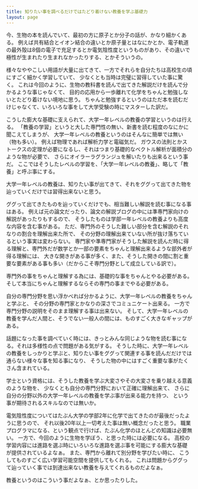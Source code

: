 ```yaml
---
title: 知りたい事を調べるだけではたどり着けない教養を学ぶ基礎力
layout: page
---
```

今、生物の本を読んでいて、最初の方に原子とか分子の話が、かなり細かくある。
例えば共有結合とイオン結合の違いとか原子量とはなにかとか、電子軌道の最外殻は8個の電子で充足するとか電気陰性度というものがあり、その違いで極性が生まれたり生まれなかったりする、とかそういうの。

様々なややこしい用語が大量に出てきて、一方でそれらを自分たちは高校生の頃にすごく細かく学習していて、
少なくとも当時は完璧に習得していた事に驚く。
これは今回のように、生物の教科書を読んで出てきた解説だけを読んで分かるような事じゃなくて、
目的の応用から一歩離れて化学をちゃんと勉強しないとたどり着けない境地に思う。
ちゃんと勉強するというのはただ本を読むだけじゃなくて、いろいろな事をして大学受験の時にマスターした訳だ。

こうした膨大な基礎に支えられて、大学一年レベルの教養の学習というのは行える。
「教養の学習」というと大した専門性の無い、新書を読む程度のなにかに聞こえてしまうが、
大学一年レベルの教養というのはそんなに簡単では無い（物も多い）。
例えば物理であれば解析力学と電磁気だ。
ガウスの法則とかストークスの定理が必要になるし、それはつまり基礎的なベクトル解析が面積分のような物が必要で、
さらにオイラーラグランジュを解いたりも出来るという事だ。
ここではそうしたレベルの学習を、「大学一年レベルの教養」、略して「教養」と呼ぶ事にする。

大学一年レベルの教養は、知りたい事が出てきて、それをググって出てきた物を辿っていくだけでは習得出来ないと思う。

ググって出てきたものを辿っていくだけでも、相当難しい解説を読む事になる事はある。
例えば元の論文だったり、論文の解説ブログの中には準専門家向けの解説があったりもするので、
そうしたものは学部一年レベルの教養よりも高度な内容を含む事がある。
ただ、専門外のそうした難しい部分を含む解説のそれなりの割合を理解出来た所で、
その分野の理解出来ていない所が抜け落ちているという事実は変わらない。
専門家や準専門家がそうした解説を読んだ時に得る理解と、専門外だが数学とか一部の要素をちゃんと理解出来るような部外者が得る理解には、
大きな開きがある事が多く、また、そうした開きの間に割と重要な要素がある事も多い（だからこそ専門分野として成立している訳で）。

専門外の事をちゃんと理解する為には、基礎的な事をちゃんとやる必要がある。
そして本当にちゃんと理解するならその専門の事までやる必要がある。

自分の専門分野を思い浮かべれば分かるように、大学一年レベルの教養をちゃんと学ぶと、
その分野の専門家とかなりの深さでコミュニケート出来る。
一方で専門分野の説明をそのまま理解する事は出来ない。
そして、大学一年レベルの教養を学んだ人間と、そうでない一般人の間には、ものすごく大きなギャップがある。

話題になった事を調べていく時には、きっとみんな同じような物を読む事になる。それは多様性の点で問題がある気がする。
そうした時に、大学一年レベルの教養をしっかりと学ぶと、知りたい事をググって関連する事を読んだだけでは通らない様々な事を知る事になり、
そうした物の中にはすごく重要な事がたくさん含まれている。

学士という資格には、そうした教養を学ぶ大変さやその大変さを乗り越える意義のような物を、
少なくとも自分の専門分野において正確に理解出来て、
さらに自分の分野以外の大学一年レベルの教養を学ぶ事が出来る能力を持つ、
という事が期待されるスキルなのでは無いか。

電気陰性度についてはたぶん大学の学部2年に化学で出てきたのが最後だったように思うので、
それ以後20年以上一切考えた事は無い概念だったと思う。
職業プログラマになる、という観点で行けば、たぶん化学のほとんどの知識は必要無い。
一方で、今回のように生物を学ぼう、と思った時には必要になる。
高校の学習内容には進路を選ぶ時にいろいろな進路を選ぶ事を可能にする膨大な基礎が提供されているよなぁ。
また、専門から離れて別分野を学びたい時に、
こうしてものすごく広い学習可能空間を提供してもくれる。
これは問題からググって辿っていく事では到達出来ない教養を与えてくれるものだよなぁ。

教養というのはこういう事だよなぁ、とか思ったりした。